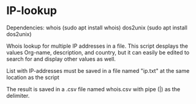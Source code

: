 # IP-lookup


Dependencies:
whois (sudo apt install whois)
dos2unix (sudo apt install dos2unix)

Whois lookup for multiple IP addresses in a file.
This script desplays the values Org-name, description, and country, but it can easily be edited to search for and display other values as well.

List with IP-addresses must be saved in a file named "ip.txt" at the same location as the script

The result is saved in a .csv file named whois.csv with pipe (|) as the delimiter.
